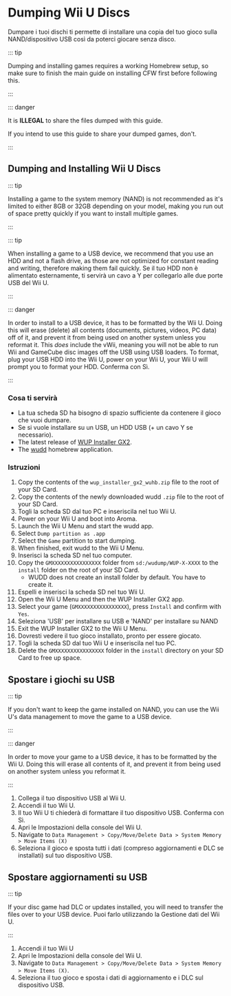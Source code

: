 # Dumping Wii U Discs

Dumpare i tuoi dischi ti permette di installare una copia del tuo gioco sulla NAND/dispositivo USB così da poterci giocare senza disco.

::: tip

Dumping and installing games requires a working Homebrew setup, so make sure to finish the main guide on installing CFW first before following this.

:::

::: danger

It is **ILLEGAL** to share the files dumped with this guide.

If you intend to use this guide to share your dumped games, don't.

:::

## Dumping and Installing Wii U Discs

::: tip

Installing a game to the system memory (NAND) is not recommended as it's limited to either 8GB or 32GB depending on your model, making you run out of space pretty quickly if you want to install multiple games.

:::

::: tip

When installing a game to a USB device, we recommend that you use an HDD and not a flash drive, as those are not optimized for constant reading and writing, therefore making them fail quickly. Se il tuo HDD non è alimentato esternamente, ti servirà un cavo a Y per collegarlo alle due porte USB del Wii U.

:::

::: danger

In order to install to a USB device, it has to be formatted by the Wii U. Doing this will erase (delete) all contents (documents, pictures, videos, PC data) off of it, and prevent it from being used on another system unless you reformat it. This _does_ include the vWii, meaning you will not be able to run Wii and GameCube disc images off the USB using USB loaders. To format, plug your USB HDD into the Wii U, power on your Wii U, your Wii U will prompt you to format your HDD. Conferma con Sì.

:::

### Cosa ti servirà

- La tua scheda SD ha bisogno di spazio sufficiente da contenere il gioco che vuoi dumpare.
- Se si vuole installare su un USB, un HDD USB (+ un cavo Y se necessario).
- The latest release of [WUP Installer GX2](https://wiiu.cdn.fortheusers.org/zips/wup_installer_gx2_wuhb.zip).
- The [wudd](https://wiiu.cdn.fortheusers.org/zips/wudd.zip) homebrew application.

### Istruzioni

1. Copy the contents of the `wup_installer_gx2_wuhb.zip` file to the root of your SD Card.
2. Copy the contents of the newly downloaded wudd `.zip` file to the root of your SD Card.
3. Togli la scheda SD dal tuo PC e inseriscila nel tuo Wii U.
4. Power on your Wii U and boot into Aroma.
5. Launch the Wii U Menu and start the wudd app.
6. Select `Dump partition as .app`
7. Select the `Game` partition to start dumping.
8. When finished, exit wudd to the Wii U Menu.
9. Inserisci la scheda SD nel tuo computer.
10. Copy the `GMXXXXXXXXXXXXXXXX` folder from `sd:/wudump/WUP-X-XXXX` to the `install` folder on the root of your SD Card.
    - WUDD does not create an install folder by default. You have to create it.
11. Espelli e inserisci la scheda SD nel tuo Wii U.
12. Open the Wii U Menu and then the WUP Installer GX2 app.
13. Select your game (`GMXXXXXXXXXXXXXXXX`), press `Install` and confirm with `Yes`.
14. Seleziona 'USB' per installare su USB e 'NAND' per installare su NAND
15. Exit the WUP Installer GX2 to the Wii U Menu.
16. Dovresti vedere il tuo gioco installato, pronto per essere giocato.
17. Togli la scheda SD dal tuo Wii U e inseriscila nel tuo PC.
18. Delete the `GMXXXXXXXXXXXXXXXX` folder in the `install` directory on your SD Card to free up space.

## Spostare i giochi su USB

::: tip

If you don't want to keep the game installed on NAND, you can use the Wii U's data management to move the game to a USB device.

:::

::: danger

In order to move your game to a USB device, it has to be formatted by the Wii U. Doing this will erase all contents of it, and prevent it from being used on another system unless you reformat it.

:::

1. Collega il tuo dispositivo USB al Wii U.
2. Accendi il tuo Wii U.
3. Il tuo Wii U ti chiederà di formattare il tuo dispositivo USB. Conferma con Sì.
4. Apri le Impostazioni della console del Wii U.
5. Navigate to `Data Management > Copy/Move/Delete Data > System Memory > Move Items (X)`
6. Seleziona il gioco e sposta tutti i dati (compreso aggiornamenti e DLC se installati) sul tuo dispositivo USB.

## Spostare aggiornamenti su USB

::: tip

If your disc game had DLC or updates installed, you will need to transfer the files over to your USB device. Puoi farlo utilizzando la Gestione dati del Wii U.

:::

1. Accendi il tuo Wii U
2. Apri le Impostazioni della console del Wii U.
3. Navigate to `Data Management > Copy/Move/Delete Data > System Memory > Move Items (X)`.
4. Seleziona il tuo gioco e sposta i dati di aggiornamento e i DLC sul dispositivo USB.
